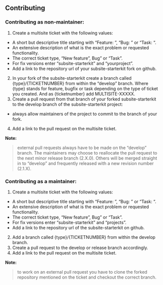 ## Contributing

### Contributing as non-maintainer:
1. Create a multisite ticket with the following values:
  * A short but descriptive title starting with “Feature: ”, “Bug: ” or “Task: “.
  * An extensive description of what is the exact problem or requested functionality.
  * The correct ticket type, “New feature”, Bug” or “Task”.
  * For fix versions enter “subsite-starterkit” and “yourproject”.
  * Add a link to the repository url of your subsite-starterkit fork on github.
2. In your fork of the subsite-starterkit create a branch called
{type}/{TICKETNUMBER} from within the “develop” branch. Where {type} stands for
feature, bugfix or task depending on the type of ticket you created. And as
{ticketnumber} add MULTISITE-XXXXX.
3. Create a pull request from that branch of your forked subsite-starterkit to the
develop branch of the subsite-starterkit project:
  * always allow maintainers of the project to commit to the branch of your fork.
4. Add a link to the pull request on the multisite ticket.

**Note:**

> external pull requests always have to be made on the “develop” branch. The
maintainers may choose to reallocate the pull request to the next minor release
branch (2.X.0). Others will be merged straight in to “develop” and frequently released
with a new revision number (2.1.X).

### Contributing as a maintainer:
1. Create a multisite ticket with the following values:
  * A short but descriptive title starting with “Feature: ”, “Bug: ” or “Task: “.
  * An extensive description of what is the exact problem or requested functionality.
  * The correct ticket type, “New feature”, Bug” or “Task”.
  * For fix versions enter “subsite-starterkit” and “projects”.
  * Add a link to the repository url of the subsite-starterkit on github.
2. Add a branch called {type}/{TICKETNUMBER} from within the develop branch.
3. Create a pull request to the develop or release branch accordingly.
4. Add a link to the pull request on the multisite ticket.

**Note:**

> to work on an external pull request you have to clone the forked repository
mentioned on the ticket and checkout the correct branch.

